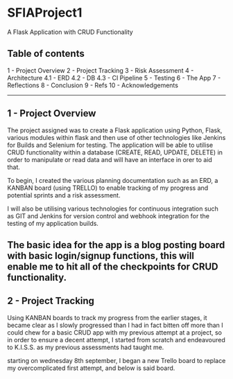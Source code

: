 # SFIAProject1

A Flask Application with CRUD Functionality

Table of contents
---------------------

1 - Project Overview
2 - Project Tracking
3 - Risk Assessment
4 - Architecture
    4.1 - ERD
    4.2 - DB
    4.3 - CI Pipeline
5 - Testing
6 - The App
7 - Reflections
8 - Conclusion
9 - Refs
10 - Acknowledgements

----------------------

1 - Project Overview
--------------------
The project assigned was to create a Flask application using Python, Flask, various modules within flask and then use of other technologies like Jenkins for Builds and Selenium for testing. The application will be able to utilise CRUD functionality within a database (CREATE, READ, UPDATE, DELETE) in order to manipulate or read data and will have an interface in orer to aid that.

To begin, I created the various planning documentation such as an ERD, a KANBAN board (using TRELLO) to enable tracking of my progress and potential sprints and a risk assessment.

I will also be utilising various technologies for continuous integration such as GIT and Jenkins for version control and webhook integration for the testing of my application builds.

The basic idea for the app is a blog posting board with basic login/signup functions, this will enable me to hit all of the checkpoints for CRUD functionality.
--------------------

2 - Project Tracking
---------------------

Using KANBAN boards to track my progress from the earlier stages, it became clear as I slowly progressed than I had in fact bitten off more than I could chew for a basic CRUD app with my previous attempt at a project, so in order to ensure a decent attempt, I started from scratch and endeavoured to K.I.S.S. as my previous assessments had taught me. 

starting on wednesday 8th september, I began a new Trello board to replace my overcomplicated first attempt, and below is said board.

